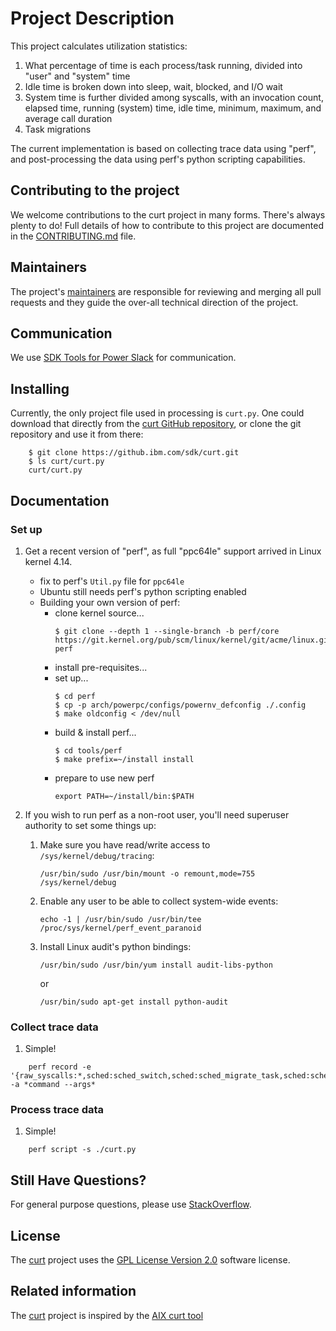 # Project Description
This project calculates utilization statistics:
1. What percentage of time is each process/task running, divided into "user" and "system" time
2. Idle time is broken down into sleep, wait, blocked, and I/O wait
3. System time is further divided among syscalls, with an invocation count, elapsed time, running (system) time, idle time, minimum, maximum, and average call duration
4. Task migrations

The current implementation is based on collecting trace data using "perf", and post-processing the data using perf's python scripting capabilities.

## Contributing to the project
We welcome contributions to the curt project in many forms. There's always plenty to do! Full details of how to contribute to this project are documented in the [CONTRIBUTING.md](CONTRIBUTING.md) file.

## Maintainers
The project's [maintainers](MAINTAINERS.txt) are responsible for reviewing and merging all pull requests and they guide the over-all technical direction of the project.

## Communication <a name="communication"></a>
We use [SDK Tools for Power Slack](https://toolsforpower.slack.com/) for communication.

## Installing
Currently, the only project file used in processing is `curt.py`.  One could download that directly from the [curt GitHub repository](https://github.ibm.com/sdk/curt), or clone the git repository and use it from there:
```
    $ git clone https://github.ibm.com/sdk/curt.git
    $ ls curt/curt.py
    curt/curt.py
```

## Documentation

### Set up
1. Get a recent version of "perf", as full "ppc64le" support arrived in Linux kernel 4.14.
   * fix to perf's `Util.py` file for `ppc64le`
   * Ubuntu still needs perf's python scripting enabled
   * Building your own version of perf:
     * clone kernel source...
       ```
       $ git clone --depth 1 --single-branch -b perf/core https://git.kernel.org/pub/scm/linux/kernel/git/acme/linux.git perf
       ```
     * install pre-requisites...
     * set up...
       ```
       $ cd perf
       $ cp -p arch/powerpc/configs/powernv_defconfig ./.config
       $ make oldconfig < /dev/null
       ```
     * build & install perf...
       ```
       $ cd tools/perf
       $ make prefix=~/install install
       ```
     * prepare to use new perf
       ```
       export PATH=~/install/bin:$PATH
       ```

1. If you wish to run perf as a non-root user, you'll need superuser authority to set some things up:
   1. Make sure you have read/write access to `/sys/kernel/debug/tracing`:
      ```
      /usr/bin/sudo /usr/bin/mount -o remount,mode=755 /sys/kernel/debug
      ```
   1. Enable any user to be able to collect system-wide events:
      ```
      echo -1 | /usr/bin/sudo /usr/bin/tee /proc/sys/kernel/perf_event_paranoid
      ```
   1. Install Linux audit's python bindings:
      ```
      /usr/bin/sudo /usr/bin/yum install audit-libs-python
      ```
      or
      ```
      /usr/bin/sudo apt-get install python-audit
      ```

### Collect trace data
1. Simple!
```
    perf record -e '{raw_syscalls:*,sched:sched_switch,sched:sched_migrate_task,sched:sched_process_exec,sched:sched_process_fork,sched:sched_process_exit,sched:sched_stat_runtime,sched:sched_stat_wait,sched:sched_stat_sleep,sched:sched_stat_blocked,sched:sched_stat_iowait}' -a *command --args*
```

### Process trace data
1. Simple!
```
    perf script -s ./curt.py
```

## Still Have Questions?
For general purpose questions, please use [StackOverflow](http://stackoverflow.com/questions/tagged/toolsforpower).

## License <a name="license"></a>
The [curt](https://github.ibm.com/sdk/curt) project uses the [GPL License Version 2.0](LICENSE) software license.

## Related information
The [curt](https://github.ibm.com/sdk/curt) project is inspired by the [AIX curt tool](https://www.ibm.com/support/knowledgecenter/en/ssw_aix_72/com.ibm.aix.prftools/idprftools_cpu.htm)

